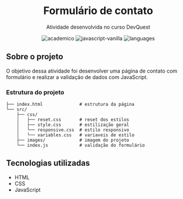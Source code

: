<div align="center">
  <h1>Formulário de contato</h1>
</div>
<p align="center">Atividade desenvolvida no curso DevQuest</p>

<div align="center">

![academico](https://img.shields.io/badge/acadêmico-%234350D9?style=flat)
![javascript-vanilla](https://img.shields.io/badge/javascript-vanilla-yellow?color=4350D9)
![languages](https://img.shields.io/github/languages/count/melissasilvadev/formulario-dev-quest?color=4350D9)

</div>

## Sobre o projeto
O objetivo dessa atividade foi desenvolver uma página de contato com formulário e realizar a validação de dados com JavaScript.


### Estrutura do projeto
```
├── index.html              # estrutura da página
└── src/
    ├── css/
    │   ├── reset.css       # reset dos estilos
    │   ├── style.css       # estilização geral
    │   └── responsive.css  # estilo responsivo
    │   └── variables.css   # variaveis de estilo
    ├── images/             # imagem do projeto
    └── index.js            # validação do formulário
```

## Tecnologias utilizadas
- HTML
- CSS
- JavaScript
<br><br>